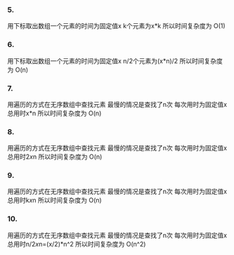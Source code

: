 ### 5.
<!-- 有一个数组, 里面有 n 个数字
计算前 k 个元素的和
n 会变, k 不会变 -->
用下标取出数组一个元素的时间为固定值x
k个元素为x*k
所以时间复杂度为 O(1)

### 6.
<!-- 有一个数组, 里面有 n 个数字
计算前 n / 2 个元素的和
n 会变化 -->
用下标取出数组一个元素的时间为固定值x
n/2个元素为(x*n)/2
所以时间复杂度为 O(n)

### 7.
<!-- 有一个无序数组, 里面有 n 个数字
要求找到数字 7 在数组里面的位置 -->
用遍历的方式在无序数组中查找元素 最慢的情况是查找了n次
每次用时为固定值x 总用时x*n
所以时间复杂度为 O(n)

### 8.
<!-- 有一个无序数组, 里面有 n 个数字
要求找到数字 7, 10 在数组里面的位置 -->
用遍历的方式在无序数组中查找元素 最慢的情况是查找了n次
每次用时为固定值x 总用时2*x*n
所以时间复杂度为 O(n)

### 9.
<!-- 有一个无序数组 A, 里面有 n 个数字
有一个无序数组 B, 里面有 k 个数字
n 会变化, k 不会变化
要求找到数组 B 的每个元素在数组 A 里面的位置 -->
用遍历的方式在无序数组中查找元素 最慢的情况是查找了n次
每次用时为固定值x 总用时k*x*n
所以时间复杂度为 O(n)

### 10.
<!-- 有一个无序数组 A, 里面有 n 个数字
有一个无序数组 B, 里面有 n / 2 个数字
n 会变化
要求找到数组 B 的每个元素在数组 A 里面的位置 -->
用遍历的方式在无序数组中查找元素 最慢的情况是查找了n次
每次用时为固定值x 总用时n/2*x*n=(x/2)*n^2
所以时间复杂度为 O(n^2)
